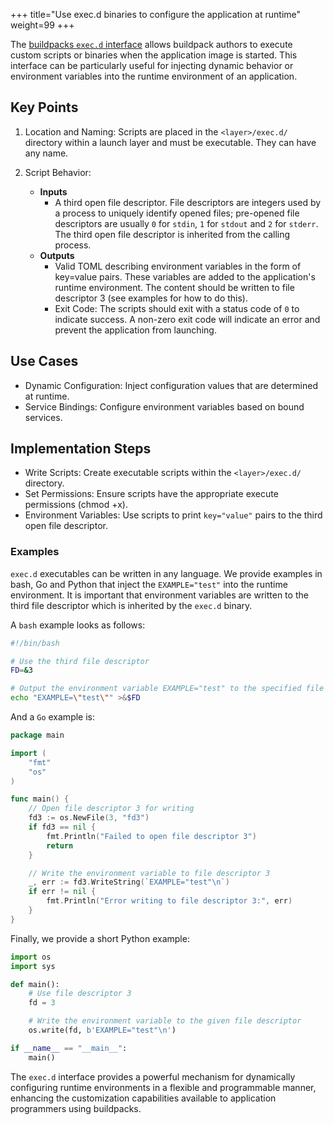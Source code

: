 +++
title="Use exec.d binaries to configure the application at runtime"
weight=99
+++

<!--more-->

The [buildpacks `exec.d` interface](https://github.com/buildpacks/spec/blob/main/buildpack.md#execd) allows buildpack authors to execute custom scripts or binaries when the application image is started. This interface can be particularly useful for injecting dynamic behavior or environment variables into the runtime environment of an application.

## Key Points

1. Location and Naming: Scripts are placed in the `<layer>/exec.d/` directory within a launch layer and must be executable. They can have any name.

2. Script Behavior:
    * **Inputs**
        * A third open file descriptor. File descriptors are integers used by a process to uniquely identify opened files; pre-opened file descriptors are usually `0` for `stdin`, `1` for `stdout` and `2` for `stderr`. The third open file descriptor is inherited from the calling process.  
    * **Outputs**
        * Valid TOML describing environment variables in the form of key=value pairs. These variables are added to the application's runtime environment. The content should be written to file descriptor 3 (see examples for how to do this).
        * Exit Code: The scripts should exit with a status code of `0` to indicate success. A non-zero exit code will indicate an error and prevent the application from launching.

## Use Cases

* Dynamic Configuration: Inject configuration values that are determined at runtime.
* Service Bindings: Configure environment variables based on bound services.

## Implementation Steps

* Write Scripts: Create executable scripts within the `<layer>/exec.d/` directory.
* Set Permissions: Ensure scripts have the appropriate execute permissions (chmod +x).
* Environment Variables: Use scripts to print `key="value"` pairs to the third open file descriptor.

### Examples

`exec.d` executables can be written in any language.  We provide examples in bash, Go and Python that inject the `EXAMPLE="test"` into the runtime environment.  It is important that environment variables are written to the third file descriptor which is inherited by the `exec.d` binary.

A `bash` example looks as follows:

```bash
#!/bin/bash

# Use the third file descriptor
FD=&3

# Output the environment variable EXAMPLE="test" to the specified file descriptor
echo "EXAMPLE=\"test\"" >&$FD
```

And a `Go` example is:

```Go
package main

import (
	"fmt"
	"os"
)

func main() {
	// Open file descriptor 3 for writing
	fd3 := os.NewFile(3, "fd3")
	if fd3 == nil {
		fmt.Println("Failed to open file descriptor 3")
		return
	}

	// Write the environment variable to file descriptor 3
	_, err := fd3.WriteString(`EXAMPLE="test"\n`)
	if err != nil {
		fmt.Println("Error writing to file descriptor 3:", err)
	}
}
```

Finally, we provide a short Python example:

```Python
import os
import sys

def main():
    # Use file descriptor 3
    fd = 3

    # Write the environment variable to the given file descriptor
    os.write(fd, b'EXAMPLE="test"\n')

if __name__ == "__main__":
    main()
```

The `exec.d` interface provides a powerful mechanism for dynamically configuring runtime environments in a flexible and programmable manner, enhancing the customization capabilities available to application programmers using buildpacks.
